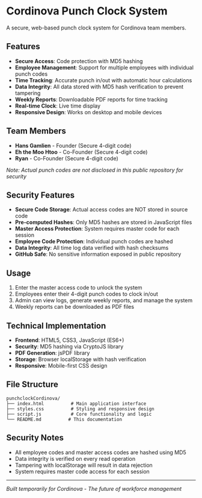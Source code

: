 # Cordinova Punch Clock System

A secure, web-based punch clock system for Cordinova team members.

## Features

- **Secure Access**: Code protection with MD5 hashing
- **Employee Management**: Support for multiple employees with individual punch codes
- **Time Tracking**: Accurate punch in/out with automatic hour calculations
- **Data Integrity**: All data stored with MD5 hash verification to prevent tampering
- **Weekly Reports**: Downloadable PDF reports for time tracking
- **Real-time Clock**: Live time display
- **Responsive Design**: Works on desktop and mobile devices

## Team Members

- **Hans Gamlien** - Founder (Secure 4-digit code)
- **Eh the Moo Htoo** - Co-Founder (Secure 4-digit code)  
- **Ryan** - Co-Founder (Secure 4-digit code)

*Note: Actual punch codes are not disclosed in this public repository for security*

## Security Features

- **Secure Code Storage**: Actual access codes are NOT stored in source code
- **Pre-computed Hashes**: Only MD5 hashes are stored in JavaScript files
- **Master Access Protection**: System requires master code for each session
- **Employee Code Protection**: Individual punch codes are hashed
- **Data Integrity**: All time log data verified with hash checksums
- **GitHub Safe**: No sensitive information exposed in public repository

## Usage

1. Enter the master access code to unlock the system
2. Employees enter their 4-digit punch codes to clock in/out
3. Admin can view logs, generate weekly reports, and manage the system
4. Weekly reports can be downloaded as PDF files

## Technical Implementation

- **Frontend**: HTML5, CSS3, JavaScript (ES6+)
- **Security**: MD5 hashing via CryptoJS library
- **PDF Generation**: jsPDF library
- **Storage**: Browser localStorage with hash verification
- **Responsive**: Mobile-first CSS design

## File Structure

```
punchclockCordinova/
├── index.html          # Main application interface
├── styles.css          # Styling and responsive design
├── script.js           # Core functionality and logic
└── README.md          # This documentation
```

## Security Notes

- All employee codes and master access codes are hashed using MD5
- Data integrity is verified on every read operation
- Tampering with localStorage will result in data rejection
- System requires master code access for each session

---

*Built temporarily for Cordinova - The future of workforce management*
